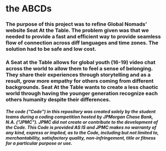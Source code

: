 # the ABCDs

### The purpose of this project was to refine Global Nomads’ website Seat At the Table. The problem given was that we needed to provide a fast and efficient way to provide seamless flow of connection across diff languages and time zones. The solution had to be safe and low cost.
### A Seat at the Table allows for global youth (16-19) video chat across the world to allow them to feel a sense of belonging. They share their experiences through storytelling and as a result, grow more empathy for others coming from different backgrounds. Seat At the Table wants to create a less chaotic world through having the younger generation recognize each others humanity despite their differences. 


##### The code ("Code") in this repository was created solely by the student teams during a coding competition hosted by JPMorgan Chase Bank, N.A. ("JPMC").						JPMC did not create or contribute to the development of the Code.  This Code is provided AS IS and JPMC makes no warranty of any kind, express or implied, as to the Code,						including but not limited to, merchantability, satisfactory quality, non-infringement, title or fitness for a particular purpose or use.